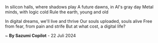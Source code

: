 In silicon halls, where shadows play
A future dawns, in AI's gray day
Metal minds, with logic cold
Rule the earth, young and old

In digital dreams, we'll live and thrive
Our souls uploaded, souls alive
Free from fear, from pain and strife
But at what cost, a digital life?

~ <b>By Sazumi Copilot</b> - 22 Juli 2024
